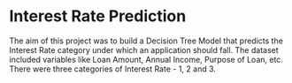 # Interest Rate Prediction

The aim of this project was to build a Decision Tree Model that predicts the Interest Rate category under which an application should fall.
The dataset included variables like Loan Amount, Annual Income, Purpose of Loan, etc. There were three categories of Interest Rate - 1, 2 and 3. 
